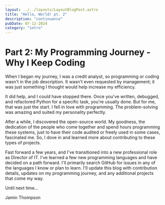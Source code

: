 ```yaml
---
layout: ../../layouts/LayoutBlogPost.astro
title: "Hello, World! pt. 2"
description: "continuance"
pubDate: 07-12-2024
category: "intro"
---
```


# Part 2: My Programming Journey - Why I Keep Coding

When I began my journey, I was a credit analyst, so programming or coding wasn't in the job description. It wasn't even requested by management; it was just something I thought would help increase my efficiency.

It did help, and I could have stopped there. Once you've written, debugged, and refactored Python for a specific task, you're usually done. But for me, that was just the start. I fell in love with programming. The problem-solving was amazing and suited my personality perfectly.

After a while, I discovered the open-source world. My goodness, the dedication of the people who come together and spend hours programming these systems, just to have their code audited or freely used in some cases, fascinated me. So, I dove in and learned more about contributing to these types of projects.

Fast forward a few years, and I've transitioned into a new professional role as Director of IT. I've learned a few new programming languages and have decided on a path forward. I'll primarily search GitHub for issues in any of the languages I know or plan to learn. I'll update this blog with contribution details, updates on my programming journey, and any additional projects that come my way.

Until next time...

Jamin Thompson
